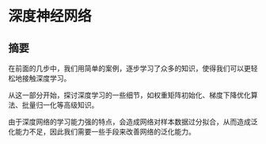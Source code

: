 # 深度神经网络

## 摘要

在前面的几步中，我们用简单的案例，逐步学习了众多的知识，使得我们可以更轻松地接触深度学习。

从这一部分开始，探讨深度学习的一些细节，如权重矩阵初始化、梯度下降优化算法、批量归一化等高级知识。

由于深度网络的学习能力强的特点，会造成网络对样本数据过分拟合，从而造成泛化能力不足，因此我们需要一些手段来改善网络的泛化能力。

